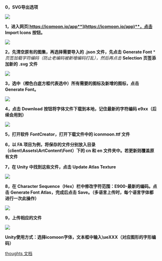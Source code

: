 **0，SVG导出选项**

![](https://cdn.nlark.com/yuque/0/2024/png/22817384/1715410375020-7a9e8711-ec3c-4337-b0eb-f5193b7ac880.png)

**1，进入网页**[**https://icomoon.io/app**](https://icomoon.io/app)**，点击** **Import Icons** **按钮。**

![](https://cdn.nlark.com/yuque/0/2024/png/22817384/1715410375243-a8598f6b-ddb1-4606-a92c-48608b72db7f.png)

**2，先清空原有的图集，再选择需要导入的** **.json 文件，先点击** **Generate Font** **页签加载字符编码（*防止老编码被新增编码打乱），然后再点击** **Selection** **页签添加新的** **.svg** **文件**

![](https://cdn.nlark.com/yuque/0/2024/png/22817384/1715410375525-77a6382f-dd23-425b-8fb9-7b2005180d0f.png)

**3，选中（橙色白底方框代表选中）所有需要的图标及新增的图标，点击** **Generate Font。**

![](https://cdn.nlark.com/yuque/0/2024/png/22817384/1715410375777-69e6cd85-8f39-4871-9dbd-424196b093fd.png)

**4，点击** **Download** **按钮将字体文件下载到本地，记住最新的字符编码 e9xx（后续会用到）**

![](https://cdn.nlark.com/yuque/0/2024/png/22817384/1715410376019-fdc6c505-306c-4922-aa20-4f82c04d313c.png)

**5，打开软件** **FontCreator，打开下载文件中的 iconmoon.ttf 文件**

**6，以 FA 项目为例，将保存的文件分别放入目录（client\Assets\ArtContent\Font）下的 cn 和 en 文件夹中。若更新则覆盖原有文件**

**7，在 Unity 中找到这些文件，点击** **Update Atlas Texture**

![](https://cdn.nlark.com/yuque/0/2024/png/22817384/1715410377568-1838a5c9-54e5-4916-8e51-b63b9b168593.png)

**8，在** **Character Sequence（Hex）栏中修改字符范围：E900-最新的编码。点击** **Generate Font Atlas，完成后点击** **Save。（多语言上传时，每个语言字体都进行一次此操作）**

![](https://cdn.nlark.com/yuque/0/2024/png/22817384/1715410377869-4c82d133-7f80-4f0f-ae52-ef5b2d6373d4.png)

**9，上传相应的文件**

![](https://cdn.nlark.com/yuque/0/2024/png/22817384/1715410378165-02868094-25f7-4dec-82b3-d14dba4e6eac.png)

**Unity使用方式：选择icomoon字体，文本框中输入\ueXXX（对应图形的字形编码）**

[thoughts 文档](https://thoughts.teambition.com/workspaces/5ef1a751f60ea9001bd606cc/docs/609ba02412d5ba0001f8a2a2)

